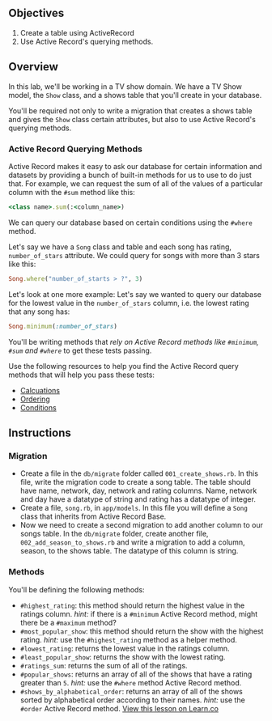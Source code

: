 ## Objectives

1. Create a table using ActiveRecord
2. Use Active Record's querying methods.


## Overview

In this lab, we'll be working in a TV show domain. We have a TV Show model, the `Show` class, and a shows table that you'll create in your database. 

You'll be required not only to write a migration that creates a shows table and gives the `Show` class certain attributes, but also to use Active Record's querying methods. 

### Active Record Querying Methods

Active Record makes it easy to ask our database for certain information and datasets by providing a bunch of built-in methods for us to use to do just that. For example, we can request the sum of all of the values of a particular column with the `#sum` method like this:

```ruby
<class name>.sum(:<column_name>)
```

We can query our database based on certain conditions using the `#where` method. 

Let's say we have a `Song` class and table and each song has rating, `number_of_stars` attribute. We could query for songs with more than 3 stars like this:

```ruby
Song.where("number_of_starts > ?", 3)
```

Let's look at one more example: Let's say we wanted to query our database for the lowest value in the `number_of_stars` column, i.e. the lowest rating that any song has:

```ruby
Song.minimum(:number_of_stars)
```

You'll be writing methods that *rely on Active Record methods like `#minimum`, `#sum` and `#where`* to get these tests passing. 

Use the following resources to help you find the Active Record query methods that will help you pass these tests:

* [Calcuations](http://guides.rubyonrails.org/active_record_querying.html#calculations)
* [Ordering](http://guides.rubyonrails.org/active_record_querying.html#ordering)
* [Conditions](http://guides.rubyonrails.org/active_record_querying.html#conditions)

## Instructions

### Migration

* Create a file in the `db/migrate` folder called `001_create_shows.rb`. In this file, write the migration code to create a song table. The table should have name, network, day, network and rating columns. Name, network and day have a datatype of string and rating has a datatype of integer. 
* Create a file, `song.rb`, in `app/models`. In this file you will define a `Song` class that inherits from Active Record Base. 
* Now we need to create a second migration to add another column to our songs table. In the `db/migrate` folder, create another file, `002_add_season_to_shows.rb` and write a migration to add a column, season, to the shows table. The datatype of this column is string.  

### Methods

You'll be defining the following methods:

* `#highest_rating`: this method should return the highest value in the ratings column. *hint:* if there is a `#minimum` Active Record method, might there be a `#maximum` method?
* `#most_popular_show`: this method should return the show with the highest rating. *hint:* use the `#highest_rating` method as a helper method. 
* `#lowest_rating`: returns the lowest value in the ratings column. 
* `#least_popular_show`: returns the show with the lowest rating. 
* `#ratings_sum`: returns the sum of all of the ratings. 
* `#popular_shows`: returns an array of all of the shows that have a rating greater than `5`. *hint:* use the `#where` method Active Record method. 
* `#shows_by_alphabetical_order`: returns an array of all of the shows sorted by alphabetical order according to their names. *hint:* use the `#order` Active Record method.
<a href='https://learn.co/lessons/activerecord-tvshow' data-visibility='hidden'>View this lesson on Learn.co</a>
